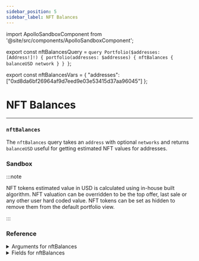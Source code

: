 ```yaml
---
sidebar_position: 5
sidebar_label: NFT Balances
---
```


import ApolloSandboxComponent from '@site/src/components/ApolloSandboxComponent';

export const nftBalancesQuery = `query Portfolio($addresses: [Address!]!) {
  portfolio(addresses: $addresses) {
    nftBalances {
      balanceUSD
      network
    }
  }
}`;

export const nftBalancesVars = {
  "addresses": ["0xd8da6bf26964af9d7eed9e03e53415d37aa96045"]
};

# NFT Balances


---

### `nftBalances`

The `nftBalances` query takes an `address` with optional `networks` and returns `balanceUSD` useful for getting estimated NFT values for addresses.

### Sandbox

<ApolloSandboxComponent 
  query={nftBalancesQuery}
  variables={nftBalancesVars}
/>

:::note

NFT tokens estimated value in USD is calculated using in-house built algorithm. NFT valuation can be overridden to be the top offer, last sale or any other user hard coded value. NFT tokens can be set as hidden to remove them from the default portfolio view.

:::

### Reference

<details>
<summary>Arguments for nftBalances</summary>

| Argument      | Description | Type |
| ----------- | ----------- | ----------- |
| `address`      | Addresses for which to retrieve       | `String!` | 
| `networks`      | Returns only NFTs from network provided. If not provided, NFTs across all supported chains for NFTs will be returned      | `Network!` | 
| `withOverrides`      | Include user value overrides, default off.      | `Boolean = false` | 

</details>

<details>
<summary>Fields for nftBalances</summary>

Fields for `nftBalances`

| Field      | Description | Type |
| ----------- | ----------- | ----------- |
| `network`      | Returns the network that an NFT is on      | `Network!`       |
| `balanceUSD`      | Returns the estimated USD value      | `Float!` | 

</details>

